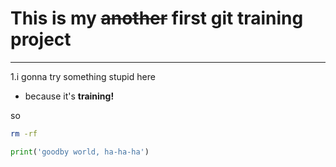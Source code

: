 # This is my ~~another~~ first git training project  
---

1.i gonna try something stupid here  

* because it's **training!**  

so

```bash
rm -rf
```

```python
print('goodby world, ha-ha-ha')
```